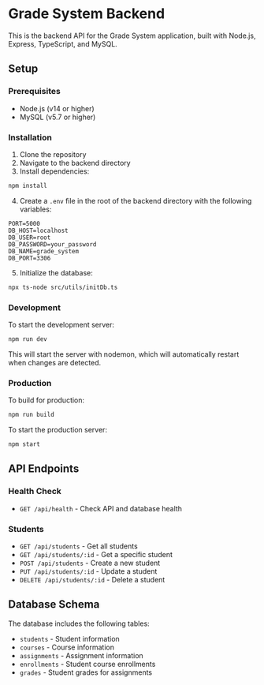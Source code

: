 # Grade System Backend

This is the backend API for the Grade System application, built with Node.js, Express, TypeScript, and MySQL.

## Setup

### Prerequisites

- Node.js (v14 or higher)
- MySQL (v5.7 or higher)

### Installation

1. Clone the repository
2. Navigate to the backend directory
3. Install dependencies:

```bash
npm install
```

4. Create a `.env` file in the root of the backend directory with the following variables:

```
PORT=5000
DB_HOST=localhost
DB_USER=root
DB_PASSWORD=your_password
DB_NAME=grade_system
DB_PORT=3306
```

5. Initialize the database:

```bash
npx ts-node src/utils/initDb.ts
```

### Development

To start the development server:

```bash
npm run dev
```

This will start the server with nodemon, which will automatically restart when changes are detected.

### Production

To build for production:

```bash
npm run build
```

To start the production server:

```bash
npm start
```

## API Endpoints

### Health Check

- `GET /api/health` - Check API and database health

### Students

- `GET /api/students` - Get all students
- `GET /api/students/:id` - Get a specific student
- `POST /api/students` - Create a new student
- `PUT /api/students/:id` - Update a student
- `DELETE /api/students/:id` - Delete a student

## Database Schema

The database includes the following tables:

- `students` - Student information
- `courses` - Course information
- `assignments` - Assignment information
- `enrollments` - Student course enrollments
- `grades` - Student grades for assignments
